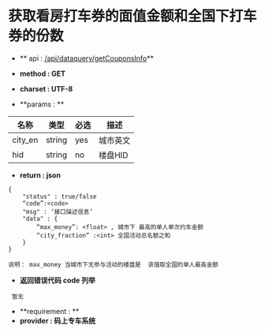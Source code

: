 
# 获取看房打车券的面值金额和全国下打车券的份数

* ** api : [/api/dataquery/getCouponsInfo](/api/dataquery/getCouponsInfo)** 

* **method : GET**

* **charset : UTF-8**

* **params : **

| 名称|类型| 必选 | 描述|
| -- | -- | -- | -- |
| city_en  | string | yes| 城市英文 |
|hid|string|no|楼盘HID|


* **return : json**

```
{
    "status" : true/false
    “code”:<code>
    "msg" : ‘接口描述信息’
    "data" : {
        “max_money”: <float> , 城市下 最高的单人单次约车金额
        “city_fraction” :<int> 全国活动总名额之和
    }
}

说明： max_money 当城市下无参与活动的楼盘是  该值取全国的单人最高金额
```
* **返回错误代码 code 列举**

```
 暂无

```


* **requirement : **
* **provider : 码上专车系统**
